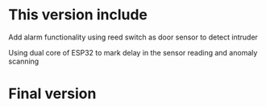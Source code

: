# This version include
Add alarm functionality using reed switch as door sensor to detect intruder

Using dual core of ESP32 to mark delay in the sensor reading and anomaly scanning

# Final version

